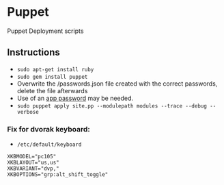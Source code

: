 Puppet
======

Puppet Deployment scripts


## Instructions

* `sudo apt-get install ruby`
* `sudo gem install puppet`
* Overwrite the /passwords.json file created with the correct passwords, delete the file afterwards
 * Use of an [app password](https://security.google.com/settings/security/apppasswords) may be needed.
* `sudo puppet apply site.pp --modulepath modules --trace --debug --verbose`

### Fix for dvorak keyboard:

* `/etc/default/keyboard`

```
XKBMODEL="pc105"
XKBLAYOUT="us,us"
XKBVARIANT="dvp,"
XKBOPTIONS="grp:alt_shift_toggle"
```
